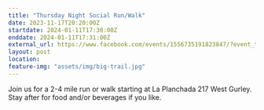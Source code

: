 ```yaml
---
title: "Thursday Night Social Run/Walk"
date: 2023-11-17T20:20:00Z
startdate: 2024-01-11T17:30:00Z
enddate: 2024-01-11T17:31:00Z
external_url: https://www.facebook.com/events/1556735191823847/?event_time_id=1556735208490512
layout: post
location: 
feature-img: "assets/img/big-trail.jpg"
---
```


Join us for a 2-4 mile run or walk starting at La Planchada 217 West Gurley. Stay after for food and/or beverages if you like. <br>
  <br>
  
